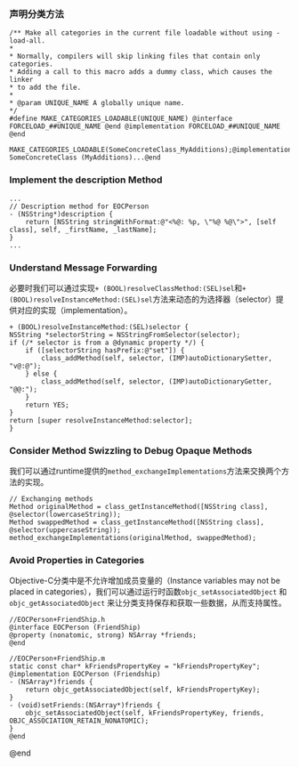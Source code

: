 ### 声明分类方法
 
    /** Make all categories in the current file loadable without using -load-all.
    *
    * Normally, compilers will skip linking files that contain only categories.
    * Adding a call to this macro adds a dummy class, which causes the linker
    * to add the file.
    *
    * @param UNIQUE_NAME A globally unique name.
    */
    #define MAKE_CATEGORIES_LOADABLE(UNIQUE_NAME) @interface FORCELOAD_##UNIQUE_NAME @end @implementation FORCELOAD_##UNIQUE_NAME @end
     
    MAKE_CATEGORIES_LOADABLE(SomeConcreteClass_MyAdditions);@implementation SomeConcreteClass (MyAdditions)...@end

### Implement the description Method

    ...
    // Description method for EOCPerson
    - (NSString*)description {
        return [NSString stringWithFormat:@"<%@: %p, \"%@ %@\">", [self class], self, _firstName, _lastName];
    }
    ...

### Understand Message Forwarding

  必要时我们可以通过实现`+ (BOOL)resolveClassMethod:(SEL)sel`和`+ (BOOL)resolveInstanceMethod:(SEL)sel`方法来动态的为选择器（selector）提供对应的实现（implementation）。
    
    + (BOOL)resolveInstanceMethod:(SEL)selector {
    NSString *selectorString = NSStringFromSelector(selector);
    if (/* selector is from a @dynamic property */) {
        if ([selectorString hasPrefix:@"set"]) {
            class_addMethod(self, selector, (IMP)autoDictionarySetter, "v@:@");
        } else {
            class_addMethod(self, selector, (IMP)autoDictionaryGetter, "@@:");
        }
        return YES;
    }
    return [super resolveInstanceMethod:selector];
    }

### Consider Method Swizzling to Debug Opaque Methods

  我们可以通过runtime提供的`method_exchangeImplementations`方法来交换两个方法的实现。
  
    // Exchanging methods
    Method originalMethod = class_getInstanceMethod([NSString class], @selector(lowercaseString));
    Method swappedMethod = class_getInstanceMethod([NSString class], @selector(uppercaseString));
    method_exchangeImplementations(originalMethod, swappedMethod);
    
### Avoid Properties in Categories
  
  Objective-C分类中是不允许增加成员变量的（Instance variables may not be placed in categories），我们可以通过运行时函数`objc_setAssociatedObject` 和 `objc_getAssociatedObject` 来让分类支持保存和获取一些数据，从而支持属性。
  
    //EOCPerson+FriendShip.h
    @interface EOCPerson (FriendShip)
    @property (nonatomic, strong) NSArray *friends;
    @end

    //EOCPerson+FriendShip.m
    static const char* kFriendsPropertyKey = "kFriendsPropertyKey";
    @implementation EOCPerson (Friendship)
    - (NSArray*)friends {
        return objc_getAssociatedObject(self, kFriendsPropertyKey);
    }
    - (void)setFriends:(NSArray*)friends {
        objc_setAssociatedObject(self, kFriendsPropertyKey, friends, OBJC_ASSOCIATION_RETAIN_NONATOMIC);
    }
    @end



@end
